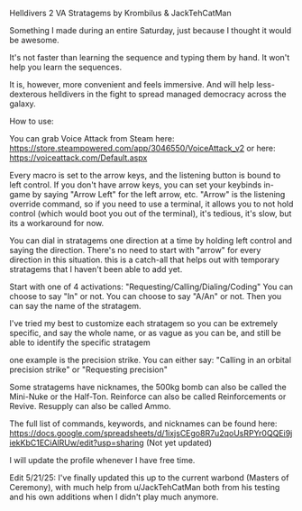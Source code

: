 Helldivers 2 VA Stratagems by Krombilus & JackTehCatMan

Something I made during an entire Saturday, just because I thought it would be awesome.

It's not faster than learning the sequence and typing them by hand.
It won't help you learn the sequences.

It is, however, more convenient and feels immersive.
And will help less-dexterous helldivers in the fight to spread managed democracy across the galaxy.

How to use:

You can grab Voice Attack from Steam here: https://store.steampowered.com/app/3046550/VoiceAttack_v2
or here: https://voiceattack.com/Default.aspx

Every macro is set to the arrow keys, and the listening button is bound to left control.
If you don't have arrow keys, you can set your keybinds in-game by saying "Arrow Left" for the left arrow, etc.
"Arrow" is the listening override command, so if you need to use a terminal, it allows you to not hold control (which would boot you out of the terminal), it's tedious, it's slow, but its a workaround for now.

You can dial in stratagems one direction at a time by holding left control and saying the direction. There's no need to start with "arrow" for every direction in this situation. this is a catch-all that helps out with temporary stratagems that I haven't been able to add yet.

Start with one of 4 activations:
"Requesting/Calling/Dialing/Coding"
You can choose to say "In" or not.
You can choose to say "A/An" or not.
Then you can say the name of the stratagem.

I've tried my best to customize each stratagem so you can be extremely specific, and say the whole name, or as vague as you can be, and still be able to identify the specific stratagem

one example is the precision strike. You can either say:
"Calling in an orbital precision strike"
or "Requesting precision"

Some stratagems have nicknames, the 500kg bomb can also be called the Mini-Nuke or the Half-Ton.
Reinforce can also be called Reinforcements or Revive.
Resupply can also be called Ammo.

The full list of commands, keywords, and nicknames can be found here: https://docs.google.com/spreadsheets/d/1ixjsCEgo8R7u2qoUsRPYr0QQEi9jiekKbC1ECiAlRUw/edit?usp=sharing
(Not yet updated)

I will update the profile whenever I have free time.

Edit 5/21/25: I've finally updated this up to the current warbond (Masters of Ceremony), with much help from u/JackTehCatMan both from his testing and his own additions when I didn't play much anymore.
